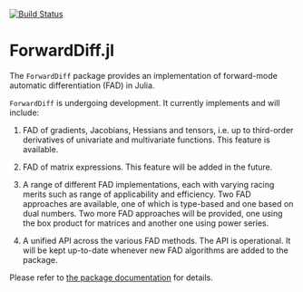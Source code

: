 [![Build Status](https://travis-ci.org/scidom/ForwardDiff.jl.png)](https://travis-ci.org/scidom/ForwardDiff.jl)

ForwardDiff.jl
================================================================================

The `ForwardDiff` package provides an implementation of forward-mode automatic differentiation (FAD) in Julia.

`ForwardDiff` is undergoing development. It currently implements and will include:

1. FAD of gradients, Jacobians, Hessians and tensors, i.e. up to third-order derivatives of univariate and multivariate
functions. This feature is available.

2. FAD of matrix expressions. This feature will be added in the future.

3. A range of different FAD implementations, each with varying racing merits such as range of applicability and
efficiency. Two FAD approaches are available, one of which is type-based and one based on dual numbers. Two more
FAD approaches will be provided, one using the box product for matrices and another one using power series.

4. A unified API across the various FAD methods. The API is operational. It will be kept up-to-date whenever new 
FAD algorithms are added to the package.

Please refer to [the package documentation](http://forwarddiffjl.readthedocs.org/en/latest/) for details.
